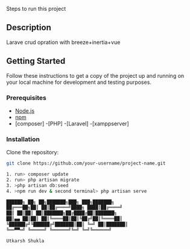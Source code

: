 Steps to run this project 

## Description

Larave crud opration with breeze+inertia+vue


## Getting Started

Follow these instructions to get a copy of the project up and running on your local machine for development and testing purposes.

### Prerequisites

- [Node.js](https://nodejs.org/en/)
- [npm](https://www.npmjs.com/) 
- [composer]
-[PHP]
-[Laravel]
-[xamppserver]
### Installation

Clone the repository:

```bash
git clone https://github.com/your-username/project-name.git

1. run> composer update
2. run> php artisan migrate
3. >php artisan db:seed
4. >npm run dev & second terminal> php artisan serve

██████╗ ██╗ ██╗███████╗███╗ ███╗███████╗
██╔═══██╗██║ ██║██╔════╝████╗ ████║██╔════╝
██║ ██║██║ ██║███████╗██╔████╔██║███████╗
██║▄▄ ██║██║ ██║╚════██║██║╚██╔╝██║╚════██║
╚██████╔╝╚██████╔╝███████║██║ ╚═╝ ██║███████║
╚══▀▀═╝ ╚═════╝ ╚══════╝╚═╝ ╚═╝╚══════╝

Utkarsh Shukla 
